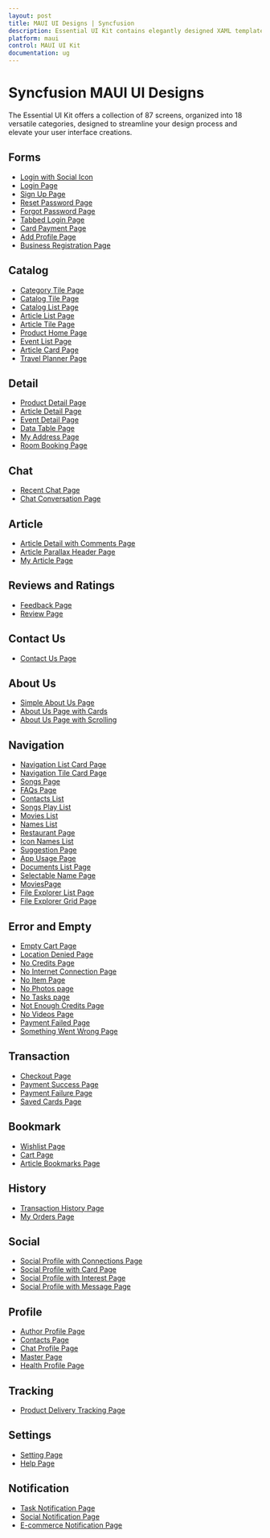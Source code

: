 ```yaml
---
layout: post
title: MAUI UI Designs | Syncfusion
description: Essential UI Kit contains elegantly designed XAML templates for MAUI apps. These templates are compatible with Android, iOS, and UWP platforms.
platform: maui
control: MAUI UI Kit
documentation: ug
---
```


# Syncfusion MAUI UI Designs 

The Essential UI Kit offers a collection of 87 screens, organized into 18 versatile categories, designed to streamline your design process and elevate your user interface creations. 

## Forms	

* [Login with Social Icon]()
* [Login Page]()
* [Sign Up Page]()
* [Reset Password Page]()
* [Forgot Password Page]()
* [Tabbed Login Page]()
* [Card Payment Page]()
* [Add Profile Page]()
* [Business Registration Page]()
 
## Catalog	

* [Category Tile Page]()
* [Catalog Tile Page]()
* [Catalog List Page]()
* [Article List Page]()
* [Article Tile Page]()
* [Product Home Page]()
* [Event List Page]()
* [Article Card Page]()
* [Travel Planner Page]()

## Detail	

* [Product Detail Page]()
* [Article Detail Page]()
* [Event Detail Page]()
* [Data Table Page]()
* [My Address Page]()
* [Room Booking Page]() 
 
## Chat

* [Recent Chat Page]()
* [Chat Conversation Page]()

## Article	

* [Article Detail with Comments Page]() 
* [Article Parallax Header Page]()
* [My Article Page]()
	
## Reviews and Ratings	

* [Feedback Page]()
* [Review Page]()

## Contact Us	

* [Contact Us Page]()

## About Us	

* [Simple About Us Page]()
* [About Us Page with Cards]()
* [About Us Page with Scrolling]()

## Navigation	

* [Navigation List Card Page]()
* [Navigation Tile Card Page]()
* [Songs Page]()
* [FAQs Page]()
* [Contacts List]()
* [Songs Play List]()
* [Movies List]()
* [Names List]()
* [Restaurant Page]()
* [Icon Names List]()
* [Suggestion Page]()
* [App Usage Page]()
* [Documents List Page]()
* [Selectable Name Page]()
* [MoviesPage]()
* [File Explorer List Page]()
* [File Explorer Grid Page]()


## Error and Empty	

* [Empty Cart Page]()
* [Location Denied Page]()
* [No Credits Page]()
* [No Internet Connection Page]()
* [No Item Page]()
* [No Photos page]()
* [No Tasks page]()
* [Not Enough Credits Page]()
* [No Videos Page]()
* [Payment Failed Page]()
* [Something Went Wrong Page]()

## Transaction	

* [Checkout Page]()
* [Payment Success Page]()
* [Payment Failure Page]()
* [Saved Cards Page]()

## Bookmark

* [Wishlist Page]()
* [Cart Page]()
* [Article Bookmarks Page]()

## History	

* [Transaction History Page]()
* [My Orders Page]()

## Social

* [Social Profile with Connections Page]()
* [Social Profile with Card Page]()
* [Social Profile with Interest Page]()
* [Social Profile with Message Page]()

## Profile

* [Author Profile Page]()
* [Contacts Page]()
* [Chat Profile Page]()
* [Master Page]()
* [Health Profile Page]()

## Tracking

* [Product Delivery Tracking Page]()

## Settings

* [Setting Page]()
* [Help Page]()

## Notification

* [Task Notification Page]()
* [Social Notification Page]()
* [E-commerce Notification Page]()
